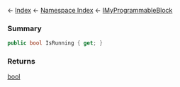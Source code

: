 ← [Index](Api-Index) ← [Namespace Index](Namespace-Index) ← [IMyProgrammableBlock](Sandbox.ModAPI.Ingame.IMyProgrammableBlock)

### Summary

```csharp
public bool IsRunning { get; }
```

### Returns

[bool](https://docs.microsoft.com/en-us/dotnet/api/System.Boolean?view=netframework-4.6)

